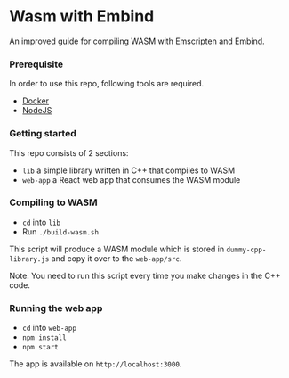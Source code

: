 # Wasm with Embind

An improved guide for compiling WASM with Emscripten and Embind.

### Prerequisite

In order to use this repo, following tools are required.

- [Docker](https://docs.docker.com/get-docker/)
- [NodeJS](https://nodejs.org/en/)

### Getting started

This repo consists of 2 sections:

- `lib` a simple library written in C++ that compiles to WASM
- `web-app` a React web app that consumes the WASM module

### Compiling to WASM

- `cd` into `lib`
- Run `./build-wasm.sh`

This script will produce a WASM module which is stored in `dummy-cpp-library.js` and copy it over to the `web-app/src`.

Note: You need to run this script every time you make changes in the C++ code.

### Running the web app

- `cd` into `web-app`
- `npm install`
- `npm start`

The app is available on `http://localhost:3000`.